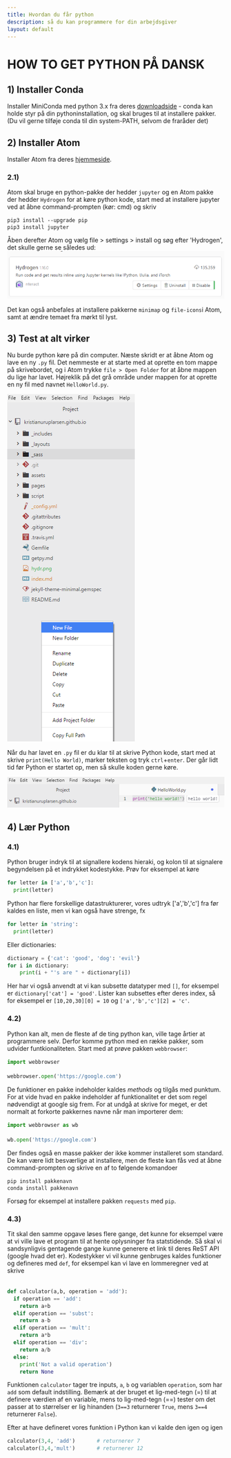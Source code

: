 ```yaml
---
title: Hvordan du får python
description: så du kan programmere for din arbejdsgiver
layout: default
---
```

# HOW TO GET PYTHON PÅ DANSK

## 1) Installer Conda
Installer MiniConda med python 3.x fra deres [downloadside](https://conda.io/miniconda.html) - conda kan holde styr på din pythoninstallation, og skal bruges til at installere pakker. (Du vil gerne tilføje conda til din system-PATH, selvom de fraråder det)

## 2) Installer Atom
Installer Atom fra deres [hjemmeside](http://atom.io/).

### 2.1)
Atom skal bruge en python-pakke der hedder `jupyter` og en Atom pakke der hedder `Hydrogen` for at køre python kode, start med at installere jupyter ved at åbne command-prompten (kør: cmd) og skriv

```
pip3 install --upgrade pip
pip3 install jupyter
```

Åben derefter Atom og vælg file > settings > install og søg efter 'Hydrogen', det skulle gerne se således ud:
![](hydr.png)

Det kan også anbefales at installere pakkerne `minimap` og `file-icons`i Atom, samt at ændre temaet fra mørkt til lyst.


## 3) Test at alt virker
Nu burde python køre på din computer. Næste skridt er at åbne Atom og lave en ny `.py` fil. Det nemmeste er at starte med at oprette en tom mappe på skrivebordet, og i Atom trykke `file > Open Folder` for at åbne mappen du lige har lavet. Højreklik på det grå område under mappen for at oprette en ny fil med navnet `HelloWorld.py`.

![](newfile.png)

Når du har lavet en `.py` fil er du klar til at skrive Python kode, start med at skrive `print(Hello World)`, marker teksten og tryk `ctrl`+`enter`. Der går lidt tid før Python er startet op, men så skulle koden gerne køre.

![](hello.png)


## 4) Lær Python

### 4.1)
Python bruger indryk til at signallere kodens hieraki, og kolon til at signalere begyndelsen på et indrykket kodestykke. Prøv for eksempel at køre

```python
for letter in ['a','b','c']:
  print(letter)
```

Python har flere forskellige datastrukturerer, vores udtryk ['a','b','c'] fra før kaldes en liste, men vi kan også have strenge, fx

```python
for letter in 'string':
  print(letter)
```

Eller dictionaries:

```python
dictionary = {'cat': 'good', 'dog': 'evil'}
for i in dictionary:
    print(i + "'s are " + dictionary[i])
```

Her har vi også anvendt at vi kan subsette datatyper med `[]`, for eksempel er `dictionary['cat'] = 'good'`. Lister kan subsettes efter deres index, så for eksempel er `[10,20,30][0] = 10` og `['a','b','c'][2] = 'c'`.



### 4.2)

Python kan alt, men de fleste af de ting python kan, ville tage årtier at programmere selv. Derfor komme python med en række pakker, som udvider funtkionaliteten. Start med at prøve pakken `webbrowser`:

```python
import webbrowser

webbrowser.open('https://google.com')
```
De funktioner en pakke indeholder kaldes _methods_ og tilgås med punktum. For at vide hvad en pakke indeholder af funktionalitet er det som regel nødvendigt at google sig frem. For at undgå at skrive for meget, er det normalt at forkorte pakkernes navne når man importerer dem:


```python
import webbrowser as wb

wb.open('https://google.com')
```


Der findes også en masse pakker der ikke kommer installeret som standard. De kan være lidt besværlige at installere, men de fleste kan fås ved at åbne command-prompten og skrive en af to følgende komandoer
```
pip install pakkenavn
conda install pakkenavn
```
Forsøg for eksempel at installere pakken `requests` med `pip`.


### 4.3)
Tit skal den samme opgave løses flere gange, det kunne for eksempel være at vi ville lave et program til at hente oplysninger fra statstidende. Så skal vi sandsynligvis gentagende gange kunne generere et link til deres ReST API (google hvad det er). Kodestykker vi vil kunne genbruges kaldes funktioner og defineres med `def`, for eksempel kan vi lave en lommeregner ved at skrive

```python

def calculator(a,b, operation = 'add'):
  if operation == 'add':
    return a+b
  elif operation == 'subst':
    return a-b
  elif operation == 'mult':
    return a*b
  elif operation == 'div':
    return a/b
  else:
    print('Not a valid operation')
    return None
```

Funktionen `calculator` tager tre inputs, `a`, `b` og variablen `operation`, som har `add` som default indstilling. Bemærk at der bruget et lig-med-tegn (=) til at definere værdien af en variable, mens to lig-med-tegn (==) tester om det passer at to størrelser er lig hinanden (`3==3` returnerer `True`, mens `3==4` returnerer `False`).

Efter at have defineret vores funktion i Python kan vi kalde den igen og igen

```python
calculator(3,4, 'add')       # returnerer 7
calculator(3,4,'mult')       # returnerer 12
```
